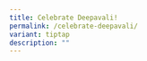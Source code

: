 ```yaml
---
title: Celebrate Deepavali!
permalink: /celebrate-deepavali/
variant: tiptap
description: ""
---
```

<p></p>